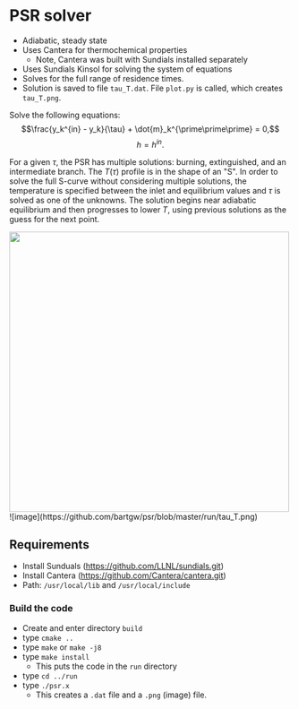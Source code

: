 # PSR solver
* Adiabatic, steady state
* Uses Cantera for thermochemical properties
    * Note, Cantera was built with Sundials installed separately
* Uses Sundials Kinsol for solving the system of equations
* Solves for the full range of residence times.
* Solution is saved to file ```tau_T.dat```. File ```plot.py``` is called, which creates ```tau_T.png```.

Solve the following equations:
$$\frac{y_k^{in} - y_k}{\tau} + \dot{m}_k^{\prime\prime\prime} = 0,$$
$$h = h^{in}.$$

For a given $\tau$, the PSR has multiple solutions: burning, extinguished, and an intermediate branch. The $T(\tau)$ profile is in the shape of an "S". In order to solve the full S-curve without considering multiple solutions, the temperature is specified between the inlet and equilibrium values and $\tau$ is solved as one of the unknowns. The solution begins near adiabatic equilibrium and then progresses to lower $T$, using previous solutions as the guess for the next point.

<img src="tau_T.png" width="500">
![image](https://github.com/bartgw/psr/blob/master/run/tau_T.png)

## Requirements
* Install Sunduals (https://github.com/LLNL/sundials.git)
* Install Cantera (https://github.com/Cantera/cantera.git)
* Path: ```/usr/local/lib``` and ```/usr/local/include```
### Build the code 
* Create and enter directory ```build```
* type ```cmake ..```
* type ```make``` or ```make -j8```
* type ```make install```
    * This puts the code in the ```run``` directory
* type ```cd ../run```
* type ```./psr.x```
    * This creates a ```.dat``` file and a ```.png``` (image) file.
